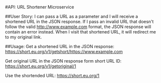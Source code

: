 #API: URL Shortener Microservice

##User Story:
I can pass a URL as a parameter and I will receive a shortened URL in the JSON response.
If I pass an invalid URL that doesn't follow the valid http://www.example.com format, the JSON response will contain an error instead.
When I visit that shortened URL, it will redirect me to my original link.

##Usage:
Get a shortened URL in the JSON response:
https://short.eu.org/v1/getshort/https://www.example.com

Get original URL in the JSON response form short URL ID:
https://short.eu.org/v1/getoriginal/1

Use the shortended URL:
https://short.eu.org/1
